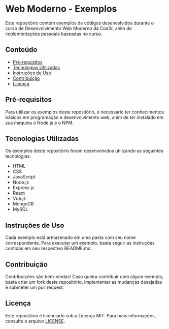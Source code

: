# Web Moderno - Exemplos

Este repositório contém exemplos de códigos desenvolvidos durante o curso de Desenvolvimento Web Moderno da Cod3r, além de implementações pessoais baseadas no curso.

## Conteúdo

* [Pré-requisitos](#pré-requisitos)
* [Tecnologias Utilizadas](#tecnologias-utilizadas)
* [Instruções de Uso](#instruções-de-uso)
* [Contribuição](#contribuição)
* [Licença](#licença)

## Pré-requisitos

Para utilizar os exemplos deste repositório, é necessário ter conhecimentos básicos em programação e desenvolvimento web, além de ter instalado em sua máquina o Node.js e o NPM.

## Tecnologias Utilizadas

Os exemplos deste repositório foram desenvolvidos utilizando as seguintes tecnologias:

* HTML
* CSS
* JavaScript
* Node.js
* Express.js
* React
* Vue.js
* MongoDB
* MySQL

## Instruções de Uso

Cada exemplo está armazenado em uma pasta com seu nome correspondente. Para executar um exemplo, basta seguir as instruções contidas em seu respectivo README.md.

## Contribuição

Contribuições são bem-vindas! Caso queira contribuir com algum exemplo, basta criar um fork deste repositório, implementar as mudanças desejadas e submeter um pull request.

## Licença

Este repositório é licenciado sob a Licença MIT. Para mais informações, consulte o arquivo [LICENSE](LICENSE).
